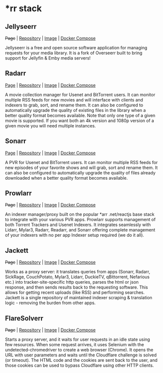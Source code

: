 # *rr stack


## Jellyseerr

~~Page~~ |
[Repository](https://github.com/Fallenbagel/jellyseerr) |
[Image](https://github.com/orgs/hotio/packages/container/package/jellyseerr) |
[Docker Compose](https://hotio.dev/containers/jellyseerr/#__tabbed_1_2)

Jellyseerr is a free and open source software application for managing requests
for your media library. It is a fork of Overseerr built to bring support for
Jellyfin & Emby media servers!


## Radarr

[Page](https://radarr.video/) |
[Repository](https://github.com/Radarr/Radarr) |
[Image](https://github.com/hotio/radarr/pkgs/container/radarr) |
[Docker Compose](https://hotio.dev/containers/radarr/#__tabbed_1_2)

A movie collection manager for Usenet and BitTorrent users. It can monitor
multiple RSS feeds for new movies and will interface with clients and indexers
to grab, sort, and rename them. It can also be configured to automatically
upgrade the quality of existing files in the library when a better quality
format becomes available. Note that only one type of a given movie is supported.
If you want both an 4k version and 1080p version of a given movie you will need
multiple instances.


## Sonarr

[Page](https://sonarr.tv/) |
[Repository](https://github.com/sonarr/sonarr) |
[Image](https://github.com/orgs/hotio/packages/container/package/sonarr) |
[Docker Compose](https://hotio.dev/containers/sonarr/#__tabbed_1_2)

A PVR for Usenet and BitTorrent users. It can monitor multiple RSS feeds for new
episodes of your favorite shows and will grab, sort and rename them. It can also
be configured to automatically upgrade the quality of files already downloaded
when a better quality format becomes available.


## Prowlarr

~~Page~~ |
[Repository](https://github.com/prowlarr/prowlarr) |
[Image](https://github.com/orgs/hotio/packages/container/package/prowlarr) |
[Docker Compose](https://hotio.dev/containers/prowlarr/#__tabbed_1_2)

An indexer manager/proxy built on the popular *arr .net/reactjs base stack to
integrate with your various PVR apps. Prowlarr supports management of both
Torrent Trackers and Usenet Indexers. It integrates seamlessly with Lidarr,
Mylar3, Radarr, Readarr, and Sonarr offering complete management of your
indexers with no per app Indexer setup required (we do it all).


## Jackett

~~Page~~ |
[Repository](https://github.com/jackett/jackett) |
[Image](https://github.com/orgs/hotio/packages/container/package/jackett) |
[Docker Compose](https://hotio.dev/containers/jackett/#__tabbed_1_2)

Works as a proxy server: it translates queries from apps (Sonarr, Radarr,
SickRage, CouchPotato, Mylar3, Lidarr, DuckieTV, qBittorrent, Nefarious etc.)
into tracker-site-specific http queries, parses the html or json response, and
then sends results back to the requesting software. This allows for getting
recent uploads (like RSS) and performing searches. Jackett is a single
repository of maintained indexer scraping & translation logic - removing the
burden from other apps.

## FlareSolverr

~~Page~~ |
[Repository](https://github.com/FlareSolverr/FlareSolverr) |
[Image](https://github.com/orgs/FlareSolverr/packages/container/package/flaresolverr) |
[Docker Compose](https://github.com/FlareSolverr/FlareSolverr/blob/master/docker-compose.yml)

Starts a proxy server, and it waits for user requests in an idle state using few
resources. When some request arrives, it uses Selenium with the
undetected-chromedriver to create a web browser (Chrome). It opens the URL with
user parameters and waits until the Cloudflare challenge is solved (or timeout).
The HTML code and the cookies are sent back to the user, and those cookies can
be used to bypass Cloudflare using other HTTP clients.
